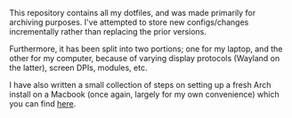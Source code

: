This repository contains all my dotfiles, and was made primarily for archiving purposes. I've attempted to store new configs/changes incrementally rather than replacing the prior versions.

Furthermore, it has been split into two portions; one for my laptop, and the other for my computer, because of varying display protocols (Wayland on the latter), screen DPIs, modules, etc.

I have also written a small collection of steps on setting up a fresh Arch install on a Macbook (once again, largely for my own convenience) which you can find [here](https://github.com/MujtabaAsim/Misc/blob/main/ArchOnMac.md).